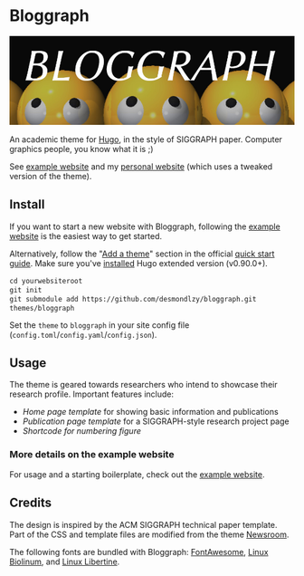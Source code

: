 # Bloggraph

![Bloggraph Teaser](https://github.com/desmondlzy/bloggraph-example/blob/main/content/teaser.jpg)

An academic theme for [Hugo](https://gohugo.io/), in the style of SIGGRAPH paper. Computer graphics people, you know what it is ;)

See [example website](https://desmondlzy.me/bloggraph) and my [personal website](https://desmondlzy.me) (which uses a tweaked version of the theme).

## Install

If you want to start a new website with Bloggraph, following the [example website](https://desmondlzy.me/bloggraph) is the easiest way to get started.

Alternatively, follow the "[Add a theme](https://gohugo.io/getting-started/quick-start/#step-3-add-a-theme)" section in the official [quick start guide](https://gohugo.io/getting-started/quick-start). Make sure you've [installed](https://gohugo.io/getting-started/installing/) Hugo extended version (v0.90.0+).

```
cd yourwebsiteroot
git init
git submodule add https://github.com/desmondlzy/bloggraph.git themes/bloggraph
```

Set the `theme` to `bloggraph` in your site config file (`config.toml`/`config.yaml`/`config.json`).

## Usage

The theme is geared towards researchers who intend to showcase their research profile. Important features include:

- _Home page template_ for showing basic information and publications
- _Publication page template_ for a SIGGRAPH-style research project page
- _Shortcode for numbering figure_

### More details on the example website

For usage and a starting boilerplate, check out the [example website](https://desmondlzy.me/bloggraph).

## Credits

The design is inspired by the ACM SIGGRAPH technical paper template. Part of the CSS and template files are modified from the theme [Newsroom](https://github.com/onweru/newsroom).

The following fonts are bundled with Bloggraph:
[FontAwesome](https://fontawesome.com/v4.7/license/), 
[Linux Biolinum](https://www.fontsquirrel.com/license/linux-biolinum), and 
[Linux Libertine](https://www.fontsquirrel.com/license/linux-libertine).